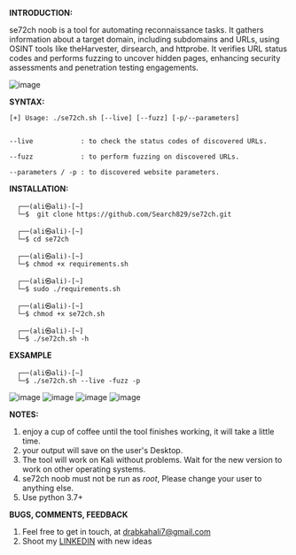 **INTRODUCTION:**

se72ch noob is a tool for automating reconnaissance tasks. It gathers information about a target domain, including subdomains and URLs, using OSINT tools like theHarvester, dirsearch, and httprobe. It verifies URL status codes and performs fuzzing to uncover hidden pages, enhancing security assessments and penetration testing engagements.

![image](https://github.com/se72ch/se72ch/assets/134131449/5bdd246e-c90a-402b-82ec-ec4133283ca8)

                                                                                                                                                                              
**SYNTAX:**

    [+] Usage: ./se72ch.sh [--live] [--fuzz] [-p/--parameters] 


    --live            : to check the status codes of discovered URLs.

    --fuzz            : to perform fuzzing on discovered URLs.

    --parameters / -p : to discovered website parameters.



**INSTALLATION:**

      ┌──(ali㉿ali)-[~]
      └─$  git clone https://github.com/Search829/se72ch.git
       
      ┌──(ali㉿ali)-[~]
      └─$ cd se72ch 
       
      ┌──(ali㉿ali)-[~]
      └─$ chmod +x requirements.sh
       
      ┌──(ali㉿ali)-[~]
      └─$ sudo ./requirements.sh
       
      ┌──(ali㉿ali)-[~]
      └─$ chmod +x se72ch.sh
       
      ┌──(ali㉿ali)-[~]
      └─$ ./se72ch.sh -h 

      
**EXSAMPLE**

      ┌──(ali㉿ali)-[~]
      └─$ ./se72ch.sh --live -fuzz -p  
![image](https://github.com/se72ch/se72ch/assets/134131449/7b322bb6-901f-4daa-9397-5c75cdbb874c)
![image](https://github.com/se72ch/se72ch/assets/134131449/8c1faf71-69aa-4403-9f7c-43cd9f1180b3)
![image](https://github.com/se72ch/se72ch/assets/134131449/1370523e-9c1b-42ca-87ad-f4a74e5c545a)
![image](https://github.com/se72ch/se72ch/assets/134131449/4198d4a6-b12a-458f-ba29-42828f3b2153)




**NOTES:**

1. enjoy a cup of coffee until the tool finishes working, it will take a little time.
2. your output  will save on the user's Desktop.
3. The tool will work on Kali without problems. Wait for the new version to work on other operating systems.
4. se72ch noob must not be run as *root*, Please change your user to anything else.
5. Use python 3.7+


   
**BUGS, COMMENTS, FEEDBACK**

1. Feel free to get in touch, at drabkahali7@gmail.com
2. Shoot my [LINKEDIN](https://www.linkedin.com/in/alialdrabkih/) with new ideas
